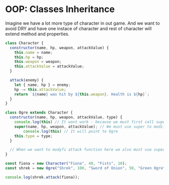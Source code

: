 # OOP: Classes Inheritance

Imagine we have a lot more type of character in out game. 
And we want to avoid DRY and have one instace of character and rest of character will extend method and properties. 


```js
class Character {
  constructor(name, hp, weapon, attackValue) {
    this.name = name;
    this.hp = hp;
    this.weapon = weapon;
    this.attackValue = attackValue;
  }

  attack(enemy) {
    let { name, hp } = enemy;
    hp -= this.attackValue;
    return `${name} was hit by ${this.weapon}. Health is ${hp}`;
  }
}

class Ogre extends Character {
  constructor(name, hp, weapon, attackValue, type) {
    console.log(this) // It wont work - because we must first call super
    super(name, hp, weapon, attackValue); // We must use super to modify state and inherit previous ones
        console.log(this) // It will point to Ogre
    this.type = type;
  }

  // When we want to modyfi attack function here we also must use super on function and modify its
}

const fiona = new Character("Fiona", 40, "Fists", 10);
const shrek = new Ogre("Shrek", 100, "Sword of Onion", 50, "Green Ogre");

console.log(shrek.attack(fiona));

```